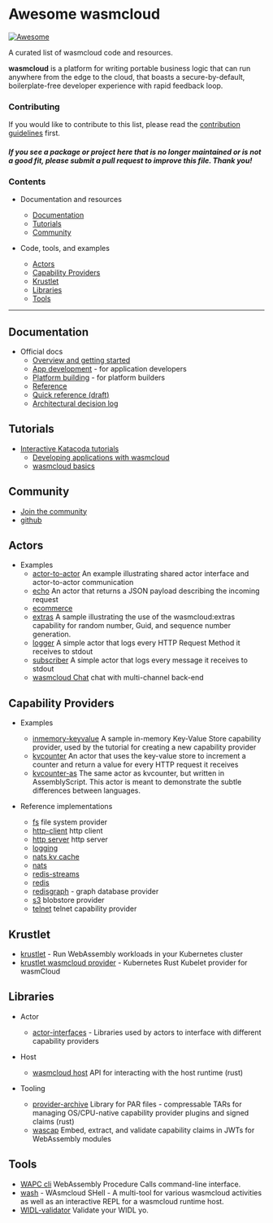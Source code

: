 # Awesome wasmcloud

[![Awesome](https://cdn.rawgit.com/sindresorhus/awesome/d7305f38d29fed78fa85652e3a63e154dd8e8829/media/badge.svg)](https://github.com/sindresorhus/awesome)

A curated list of wasmcloud code and resources.

**wasmcloud** is a platform for writing portable business logic that can run anywhere from the edge to the cloud, that boasts a secure-by-default, boilerplate-free developer experience with rapid feedback loop.

### Contributing

If you would like to contribute to this list, please read the [contribution guidelines](https://github.com/stevelr/awesome-wasmcloud/blob/main/CONTRIBUTING.md)
first.

#### *If you see a package or project here that is no longer maintained or is not a good fit, please submit a pull request to improve this file. Thank you!*


### Contents

- Documentation and resources
  - [Documentation](#documentation)
  - [Tutorials](#tutorials)
  - [Community](#community)
  

- Code, tools, and examples
  - [Actors](#actors)
  - [Capability Providers](#capability-providers)
  - [Krustlet](#krustlet)
  - [Libraries](#Libraries)
  - [Tools](#tools)


<hr/>

## Documentation

- Official docs
  - [Overview and getting started](https://wasmcloud.dev/overview/)
  - [App development](https://wasmcloud.dev/app-dev/) - for application developers
  - [Platform building](https://wasmcloud.dev/platform-builder/) - for platform builders
  - [Reference](https://wasmcloud.dev/reference/)
  - [Quick reference (draft)](https://docs.google.com/presentation/d/1rdqL-eOHI9X7iiXZHLIeoCJbKirieZ1wmqrzvjZsJ94/edit#slide=id.gd0fc6481ae_0_279)
  - [Architectural decision log](https://wasmcloud.github.io/adr/)


## Tutorials

- [Interactive Katacoda tutorials](https://www.katacoda.com/wasmcloud)
  - [Developing applications with wasmcloud](https://www.katacoda.com/wasmcloud/courses/dev_apps)
  - [wasmcloud basics](https://www.katacoda.com/wasmcloud/courses/wasmcloud_basics)


## Community

- [Join the community](https://wasmcloud.dev/contact)
- [github](https://github.com/wasmcloud)


## Actors

- Examples
  - [actor-to-actor](https://github.com/wasmCloud/examples/tree/main/actor-to-actor) An example illustrating shared actor interface and actor-to-actor communication
  - [echo](https://github.com/wasmCloud/examples/tree/main/echo) An actor that returns a JSON payload describing the incoming request
  - [ecommerce](https://github.com/wasmCloud/examples/tree/main/ecommerce)
  - [extras](https://github.com/wasmCloud/examples/tree/main/extras) A sample illustrating the use of the wasmcloud:extras capability for random number, Guid, and sequence number generation.
  - [logger](https://github.com/wasmCloud/examples/tree/main/logger) A simple actor that logs every HTTP Request Method it receives to stdout
  - [subscriber](https://github.com/wasmCloud/examples/tree/main/subscriber) A simple actor that logs every message it receives to stdout
  - [wasmcloud Chat](https://github.com/wasmCloud/examples/tree/main/wasmcloud-chat) chat with multi-channel back-end


## Capability Providers


- Examples
  - [inmemory-keyvalue](https://github.com/wasmCloud/examples/tree/main/inmemory-keyvalue) A sample in-memory Key-Value Store capability provider, used by the tutorial for creating a new capability provider
  - [kvcounter](https://github.com/wasmCloud/examples/tree/main/kvcounter) An actor that uses the key-value store to increment a counter and return a value for every HTTP request it receives
  - [kvcounter-as](https://github.com/wasmCloud/examples/tree/main/kvcounter-as) The same actor as kvcounter, but written in AssemblyScript. This actor is meant to demonstrate the subtle differences between languages.
  

- Reference implementations
  - [fs](https://github.com/wasmCloud/capability-providers/tree/main/fs) file system provider
  - [http-client](https://github.com/wasmCloud/capability-providers/tree/main/http-client) http client
  - [http server](https://github.com/wasmCloud/capability-providers/tree/main/http-server) http server
  - [logging](https://github.com/wasmCloud/capability-providers/tree/main/logging)
  - [nats kv cache](https://github.com/wasmCloud/capability-providers/tree/main/nats-kvcache)
  - [nats](https://github.com/wasmCloud/capability-providers/tree/main/nats)
  - [redis-streams](https://github.com/wasmCloud/capability-providers/tree/main/redis-streams)
  - [redis](https://github.com/wasmCloud/capability-providers/tree/main/redis)
  - [redisgraph](https://github.com/wasmCloud/capability-providers/tree/main/redisgraph) - graph database provider
  - [s3](https://github.com/wasmCloud/capability-providers/tree/main/s3) blobstore provider
  - [telnet](https://github.com/wasmCloud/capability-providers/tree/main/telnet) telnet capability provider


## Krustlet

- [krustlet](https://krustlet.dev/) - Run WebAssembly workloads in your Kubernetes cluster
- [krustlet wasmcloud provider](https://github.com/wasmCloud/krustlet-wasmcloud-provider) - Kubernetes Rust Kubelet provider for wasmCloud 


## Libraries

- Actor
  - [actor-interfaces](https://github.com/wasmCloud/actor-interfaces) - Libraries used by actors to interface with different capability providers
  

- Host
  - [wasmcloud host](https://docs.rs/wasmcloud-host/) API for interacting with the host runtime (rust)
 

- Tooling
  - [provider-archive](https://github.com/wasmCloud/provider-archive) Library for PAR files - compressable TARs for managing OS/CPU-native capability provider plugins and signed claims (rust)
  - [wascap](https://github.com/wasmCloud/wascap) Embed, extract, and validate capability claims in JWTs for WebAssembly modules 
 

## Tools

- [WAPC cli](https://github.com/wapc/cli-go) WebAssembly Procedure Calls command-line interface.
- [wash](https://github.com/wasmCloud/wash) - WAsmcloud SHell - A multi-tool for various wasmcloud activities as well as an interactive REPL for a wasmcloud runtime host.
- [WIDL-validator](https://jsoverson.github.io/widl-validator/) Validate your WIDL yo.
